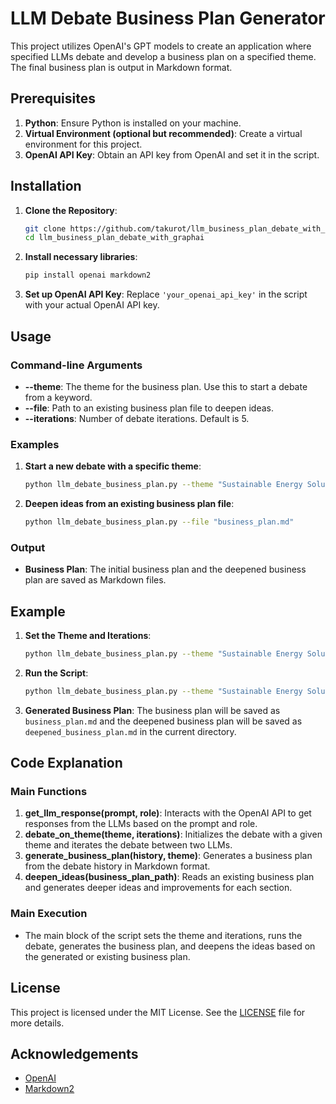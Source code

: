 # LLM Debate Business Plan Generator

This project utilizes OpenAI's GPT models to create an application where specified LLMs debate and develop a business plan on a specified theme. The final business plan is output in Markdown format.

## Prerequisites

1. **Python**: Ensure Python is installed on your machine.
2. **Virtual Environment (optional but recommended)**: Create a virtual environment for this project.
3. **OpenAI API Key**: Obtain an API key from OpenAI and set it in the script.

## Installation

1. **Clone the Repository**:
    ```bash
    git clone https://github.com/takurot/llm_business_plan_debate_with_graphai
    cd llm_business_plan_debate_with_graphai
    ```

2. **Install necessary libraries**:
    ```bash
    pip install openai markdown2
    ```

3. **Set up OpenAI API Key**: Replace `'your_openai_api_key'` in the script with your actual OpenAI API key.

## Usage

### Command-line Arguments

- **--theme**: The theme for the business plan. Use this to start a debate from a keyword.
- **--file**: Path to an existing business plan file to deepen ideas.
- **--iterations**: Number of debate iterations. Default is 5.

### Examples

1. **Start a new debate with a specific theme**:
    ```bash
    python llm_debate_business_plan.py --theme "Sustainable Energy Solutions" --iterations 10
    ```

2. **Deepen ideas from an existing business plan file**:
    ```bash
    python llm_debate_business_plan.py --file "business_plan.md"
    ```

### Output

- **Business Plan**: The initial business plan and the deepened business plan are saved as Markdown files.

## Example

1. **Set the Theme and Iterations**:
    ```bash
    python llm_debate_business_plan.py --theme "Sustainable Energy Solutions" --iterations 5
    ```

2. **Run the Script**:
    ```bash
    python llm_debate_business_plan.py --theme "Sustainable Energy Solutions" --iterations 5
    ```

3. **Generated Business Plan**:
    The business plan will be saved as `business_plan.md` and the deepened business plan will be saved as `deepened_business_plan.md` in the current directory.

## Code Explanation

### Main Functions

1. **get_llm_response(prompt, role)**: Interacts with the OpenAI API to get responses from the LLMs based on the prompt and role.
2. **debate_on_theme(theme, iterations)**: Initializes the debate with a given theme and iterates the debate between two LLMs.
3. **generate_business_plan(history, theme)**: Generates a business plan from the debate history in Markdown format.
4. **deepen_ideas(business_plan_path)**: Reads an existing business plan and generates deeper ideas and improvements for each section.

### Main Execution

- The main block of the script sets the theme and iterations, runs the debate, generates the business plan, and deepens the ideas based on the generated or existing business plan.

## License

This project is licensed under the MIT License. See the [LICENSE](LICENSE) file for more details.

## Acknowledgements

- [OpenAI](https://www.openai.com/)
- [Markdown2](https://github.com/trentm/python-markdown2)
